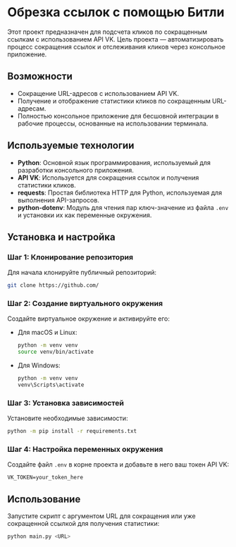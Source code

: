 # Обрезка ссылок с помощью Битли

Этот проект предназначен для подсчета кликов по сокращенным ссылкам с использованием API VK. Цель проекта — автоматизировать процесс сокращения ссылок и отслеживания кликов через консольное приложение.


## Возможности

- Сокращение URL-адресов с использованием API VK.
- Получение и отображение статистики кликов по сокращенным URL-адресам.
- Полностью консольное приложение для бесшовной интеграции в рабочие процессы, основанные на использовании терминала.

## Используемые технологии

- **Python**: Основной язык программирования, используемый для разработки консольного приложения.
- **API VK**: Используется для сокращения ссылок и получения статистики кликов.
- **requests**: Простая библиотека HTTP для Python, используемая для выполнения API-запросов.
- **python-dotenv**: Модуль для чтения пар ключ-значение из файла `.env` и установки их как переменные окружения.

## Установка и настройка

### Шаг 1: Клонирование репозитория

Для начала клонируйте публичный репозиторий:

```sh
git clone https://github.com/
```

### Шаг 2: Создание виртуального окружения

Создайте виртуальное окружение и активируйте его:

- Для macOS и Linux:
    ```sh
    python -m venv venv
    source venv/bin/activate
    ```
- Для Windows:
    ```sh
    python -m venv venv
    venv\Scripts\activate
    ```

### Шаг 3: Установка зависимостей

Установите необходимые зависимости:

```sh
python -m pip install -r requirements.txt
```

### Шаг 4: Настройка переменных окружения

Создайте файл `.env` в корне проекта и добавьте в него ваш токен API VK:

```env
VK_TOKEN=your_token_here
```

## Использование

Запустите скрипт с аргументом URL для сокращения или уже сокращенной ссылкой для получения статистики:

```sh
python main.py <URL> 
```